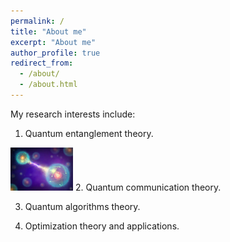```yaml
---
permalink: /
title: "About me"
excerpt: "About me"
author_profile: true
redirect_from: 
  - /about/
  - /about.html
---
```


My research interests include:

1. Quantum entanglement theory.
<img src="files/entanglement.jpg" alt="Quantum entanglement" width="100"/>
2. Quantum communication theory.

3. Quantum algorithms theory.

4. Optimization theory and applications.
